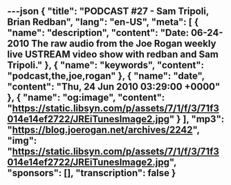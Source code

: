 ---json
{
  "title": "PODCAST #27 - Sam Tripoli, Brian Redban",
  "lang": "en-US",
  "meta": [
    {
      "name": "description",
      "content": "Date: 06-24-2010 The raw audio from the Joe Rogan weekly live USTREAM video show with redban and Sam Tripoli."
    },
    {
      "name": "keywords",
      "content": "podcast,the,joe,rogan"
    },
    {
      "name": "date",
      "content": "Thu, 24 Jun 2010 03:29:00 +0000"
    },
    {
      "name": "og:image",
      "content": "https://static.libsyn.com/p/assets/7/1/f/3/71f3014e14ef2722/JREiTunesImage2.jpg"
    }
  ],
  "mp3": "https://blog.joerogan.net/archives/2242",
  "img": "https://static.libsyn.com/p/assets/7/1/f/3/71f3014e14ef2722/JREiTunesImage2.jpg",
  "sponsors": [],
  "transcription": false
}
---
<episode-header />

<timemark seconds="0" />

<transcribe-call-to-action />

<episode-footer />
